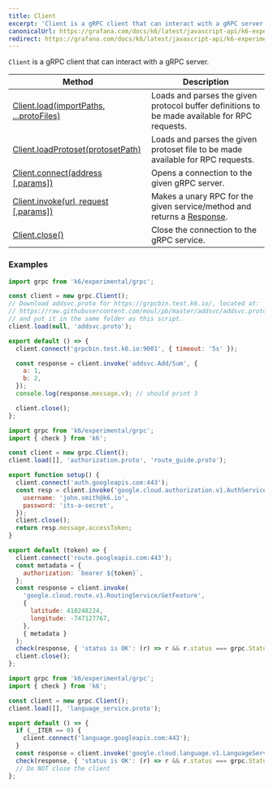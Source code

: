 ```yaml
---
title: Client
excerpt: 'Client is a gRPC client that can interact with a gRPC server.'
canonicalUrl: https://grafana.com/docs/k6/latest/javascript-api/k6-experimental/grpc/client/
redirect: https://grafana.com/docs/k6/latest/javascript-api/k6-experimental/grpc/client/
---
```


`Client` is a gRPC client that can interact with a gRPC server.



| Method | Description |
|--------|-------------|
| [Client.load(importPaths, ...protoFiles)](/javascript-api/k6-experimental/grpc/client/client-load) | Loads and parses the given protocol buffer definitions to be made available for RPC requests. |
| [Client.loadProtoset(protosetPath)](/javascript-api/k6-experimental/grpc/client/client-loadprotoset) | Loads and parses the given protoset file to be made available for RPC requests. |
| [Client.connect(address [,params])](/javascript-api/k6-experimental/grpc/client/client-connect) | Opens a connection to the given gRPC server. |
| [Client.invoke(url, request [,params])](/javascript-api/k6-experimental/grpc/client/client-invoke) | Makes a unary RPC for the given service/method and returns a [Response](/javascript-api/k6-experimental/grpc/response). |
| [Client.close()](/javascript-api/k6-experimental/grpc/client/client-close) | Close the connection to the gRPC service. |


### Examples

<div class="code-group" data-props='{"labels": ["Simple example"], "lineNumbers": [true]}'>

```javascript
import grpc from 'k6/experimental/grpc';

const client = new grpc.Client();
// Download addsvc.proto for https://grpcbin.test.k6.io/, located at:
// https://raw.githubusercontent.com/moul/pb/master/addsvc/addsvc.proto
// and put it in the same folder as this script.
client.load(null, 'addsvc.proto');

export default () => {
  client.connect('grpcbin.test.k6.io:9001', { timeout: '5s' });

  const response = client.invoke('addsvc.Add/Sum', {
    a: 1,
    b: 2,
  });
  console.log(response.message.v); // should print 3

  client.close();
};
```

</div>

<div class="code-group" data-props='{"labels": ["Authorization"], "lineNumbers": [true]}'>

```javascript
import grpc from 'k6/experimental/grpc';
import { check } from 'k6';

const client = new grpc.Client();
client.load([], 'authorization.proto', 'route_guide.proto');

export function setup() {
  client.connect('auth.googleapis.com:443');
  const resp = client.invoke('google.cloud.authorization.v1.AuthService/GetAccessToken', {
    username: 'john.smith@k6.io',
    password: 'its-a-secret',
  });
  client.close();
  return resp.message.accessToken;
}

export default (token) => {
  client.connect('route.googleapis.com:443');
  const metadata = {
    authorization: `bearer ${token}`,
  };
  const response = client.invoke(
    'google.cloud.route.v1.RoutingService/GetFeature',
    {
      latitude: 410248224,
      longitude: -747127767,
    },
    { metadata }
  );
  check(response, { 'status is OK': (r) => r && r.status === grpc.StatusOK });
  client.close();
};
```

</div>

<div class="code-group" data-props='{"labels": ["Single connection"], "lineNumbers": [true]}'>

```javascript
import grpc from 'k6/experimental/grpc';
import { check } from 'k6';

const client = new grpc.Client();
client.load([], 'language_service.proto');

export default () => {
  if (__ITER == 0) {
    client.connect('language.googleapis.com:443');
  }
  const response = client.invoke('google.cloud.language.v1.LanguageService/AnalyzeSentiment', {});
  check(response, { 'status is OK': (r) => r && r.status === grpc.StatusOK });
  // Do NOT close the client
};
```

</div>
